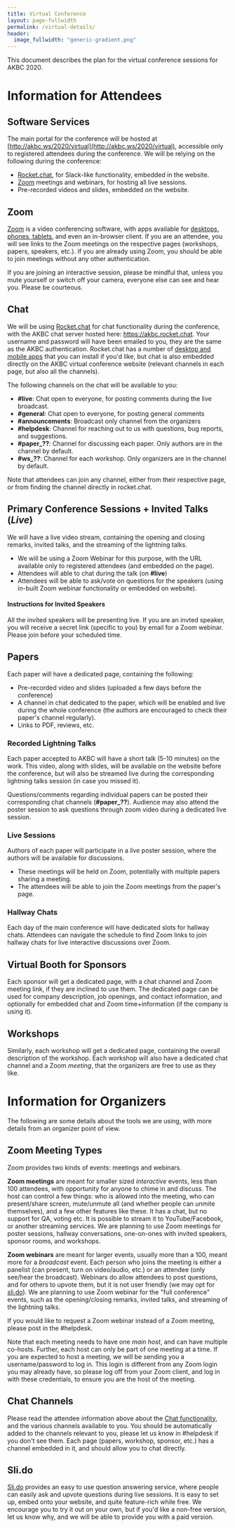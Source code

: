 ```yaml
---
title: Virtual Conference
layout: page-fullwidth
permalink: /virtual-details/
header:
  image_fullwidth: "generic-gradient.png"
---
```


This document describes the plan for the virtual conference sessions for AKBC 2020.

# Information for Attendees

## Software Services

The main portal for the conference will be hosted at [http://akbc.ws/2020/virtual](http://akbc.ws/2020/virtual), accessible only to registered attendees during the conference. We will be relying on the following during the conference:

- [Rocket.chat](http://rocket.chat), for Slack-like functionality, embedded in the website.
- [Zoom](http://zoom.us) meetings and webinars, for hosting all live sessions.
- Pre-recorded videos and slides, embedded on the website.

## Zoom

[Zoom](https://zoom.us/) is a video conferencing software, with apps available for [desktops, phones, tablets](https://zoom.us/download), and even an in-browser client.
If you are an attendee, you will see links to the Zoom meetings on the respective pages (workshops, papers, speakers, etc.).
If you are already using Zoom, you should be able to join meetings without any other authentication.

If you are joining an interactive session, please be mindful that, unless you mute yourself or switch off your camera, everyone else can see and hear you. Please be courteous.

## Chat

We will be using [Rocket.chat](http://rocket.chat) for chat functionality during the conference, with the AKBC chat server hosted here: https://akbc.rocket.chat. 
Your username and password will have been emailed to you, they are the same as the AKBC authentication.
Rocket.chat has a number of [desktop and mobile apps](https://rocket.chat/install) that you can install if you'd like, but chat is also embedded directly on the AKBC virtual conference website (relevant channels in each page, but also all the channels).

The following channels on the chat will be available to you:
- **#live**: Chat open to everyone, for posting comments during the live broadcast.
- **#general**: Chat open to everyone, for posting general comments
- **#announcements**: Broadcast only channel from the organizers
- **#helpdesk**: Channel for reaching out to us with questions, bug reports, and suggestions.
- **#paper_??**: Channel for discussing each paper. Only authors are in the channel by default.
- **#ws_??**: Channel for each workshop. Only organizers are in the channel by default.

Note that attendees can join any channel, either from their respective page, or from finding the channel directly in rocket.chat.

## Primary Conference Sessions + Invited Talks (_Live_)

We will have a live video stream, containing the opening and closing remarks, invited talks, and the streaming of the lightning talks.
- We will be using a Zoom Webinar for this purpose, with the URL available only to registered attendees (and embedded on the page). 
- Attendees will able to chat during the talk (on **#live**)
- Attendees will be able to ask/vote on questions for the speakers (using in-built Zoom webinar functionality or embedded on website). 

#### Instructions for Invited Speakers
All the invited speakers will be presenting live. If you are an invted speaker, you will receive a secret link (specific to you) by email for a Zoom webinar. Please join before your scheduled time.

## Papers

Each paper will have a dedicated page, containing the following:

- Pre-recorded video and slides (uploaded a few days before the conference)
- A channel in chat dedicated to the paper, which will be enabled and live during the whole conference (the authors are encouraged to check their paper's channel regularly).
- Links to PDF, reviews, etc.

### Recorded Lightning Talks

Each paper accepted to AKBC will have a short talk (5-10 minutes) on the work. This video, along with slides, will be available on the website before the conference, but will also be streamed live during the corresponding lightning talks session (in case you missed it).

Questions/comments regarding individual papers can be posted their corresponding chat channels (**#paper_??**).
Audience may also attend the poster session to ask questions through zoom video during a dedicated live session.

### Live Sessions

Authors of each paper will participate in a _live_ poster session, where the authors will be available for discussions.
- These meetings will be held on Zoom, potentially with multiple papers sharing a meeting.
- The attendees will be able to join the Zoom meetings from the paper's page.

### Hallway Chats

Each day of the main conference will have dedicated slots for hallway chats.  Attendees can navigate the schedule to find Zoom links to join hallway chats for live interactive discussions over Zoom.

## Virtual Booth for Sponsors

Each sponsor will get a dedicated page, with a chat channel and Zoom meeting link, if they are inclined to use them. The dedicated page can be used for company description, job openings, and contact information, and optionally for embedded chat and Zoom time+information (if the company is using it).

## Workshops

Similarly, each workshop will get a dedicated page, containing the overall description of the workshop. Each workshop will also have a dedicated chat channel and a Zoom _meeting_, that the organizers are free to use as they like.

# Information for Organizers

The following are some details about the tools we are using, with more details from an organizer point of view.

## Zoom Meeting Types

Zoom provides two kinds of events: meetings and webinars. 

**Zoom meetings** are meant for smaller sized _interactive_ events, less than 100 attendees, with opportunity for anyone to chime in and discuss. The host can control a few things: who is allowed into the meeting, who can present/share screen, mute/unmute all (and whether people can unmite themselves), and a few other features like these. It has a chat, but no support for QA, voting etc. It is possible to stream it to YouTube/Facebook, or another streaming services. We are planning to use Zoom meetings for poster sessions, hallway conversations, one-on-ones with invited speakers, sponsor rooms, and workshops.

**Zoom webinars** are meant for larger events, usually more than a 100, meant more for a _broadcast_ event. Each person who joins the meeting is either a panelist (can present, turn on video/audio, etc.) or an attendee (only see/hear the broadcast). Webinars do allow attendees to post questions, and for others to upvote them, but it is not user friendly (we may opt for [sli.do](http://sli.do)). We are planning to use Zoom webinar for the "full conference" events, such as the opening/closing remarks, invited talks, and streaming of the lightning talks.

If you would like to request a Zoom webinar instead of a Zoom meeting, please post in the #helpdesk.

Note that each meeting needs to have one _main host_, and can have multiple co-hosts. Further, each host can only be part of one meeting at a time. If you are expected to host a meeting, we will be sending you a username/password to log in. This login is different from any Zoom login you may already have, so please log off from your Zoom client, and log in with these credentials, to ensure you are the host of the meeting.

## Chat Channels

Please read the attendee information above about the [Chat functionality](#chat), and the various channels available to you.
You should be automatically added to the channels relevant to you, please let us know in #helpdesk if you don't see them.
Each page (papers, workshop, sponsor, etc.) has a channel embedded in it, and should allow you to chat directly.

## Sli.do

[Sli.do](http://sli.do) provides an easy to use question answering service, where people can easily ask and upvote questions during live sessions. It is easy to set up, embed onto your website, and quite feature-rich while free. We encourage you to try it out on your own, but if you'd like a non-free version, let us know why, and we will be able to provide you with a paid version.
